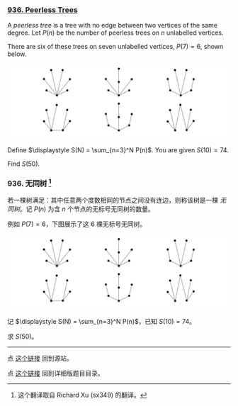 ### [936. Peerless Trees](https://projecteuler.net/problem=936)

A *peerless tree* is a tree with no edge between two vertices of the same degree. Let $P(n)$ be the number of peerless trees on $n$ unlabelled vertices.

There are six of these trees on seven unlabelled vertices, $P(7)=6$, shown below.

![](images/0936_diagram.jpg)

Define $\displaystyle S(N)  = \sum_{n=3}^N P(n)$. You are given $S(10) = 74$.

Find $S(50)$.

### 936. 无同树 [^1]

[^1]: 这个翻译取自 Richard Xu (sx349) 的翻译。

若一棵树满足：其中任意两个度数相同的节点之间没有连边，则称该树是一棵 *无同树*。记 $P(n)$ 为含 $n$ 个节点的无标号无同树的数量。

例如 $P(7)=6$，下图展示了这 $6$ 棵无标号无同树。

![](images/0936_diagram.jpg)

记 $\displaystyle S(N)  = \sum_{n=3}^N P(n)$，已知 $S(10) = 74$。

求 $S(50)$。

---

点 [这个链接](https://fsy-juruo.github.io/pe-chinese-translation/) 回到源站。

点 [这个链接](https://fsy-juruo.github.io/pe-chinese-translation/detailed_content_archives.html) 回到详细版题目目录。

